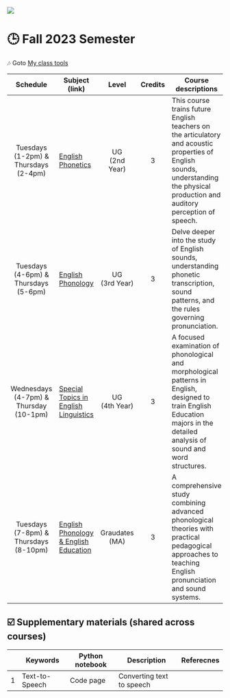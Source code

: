 ![](https://komarev.com/ghpvc/?username=MK316&color=blueviolet&label=VISIT+count)  
# 🕒 Fall 2023 Semester

🎶 Goto [My class tools](https://github.com/MK316/classtools/blob/main/README.md)


|Schedule|Subject (link)|Level|Credits|Course descriptions|
|:---:|---|:---:|:---:|---|
| Tuesdays <br> (1-2pm) & <br> Thursdays <br> (2-4pm)  | [English Phonetics]()  | UG <br> (2nd Year)   |3  | This course trains future English teachers on the articulatory and acoustic properties of English sounds, understanding the physical production and auditory perception of speech.| 
| Tuesdays <br> (4-6pm) & <br> Thursdays <br> (5-6pm) | [English Phonology]() | UG <br> (3rd Year) | 3 | Delve deeper into the study of English sounds, understanding phonetic transcription, sound patterns, and the rules governing pronunciation.| 
| Wednesdays <br> (4-7pm) & <br> Thursday <br> (10-1pm) | [Special Topics in English Linguistics]() | UG <br> (4th Year)  | 3 | A focused examination of phonological and morphological patterns in English, designed to train English Education majors in the detailed analysis of sound and word structures.|  
| Tuesdays <br> (7-8pm) & Thursdays <br> (8-10pm)  | [English Phonology & English Education](https://github.com/MK316/Fall2023/blob/main/Engedu/readme.md) | Graudates (MA)   | 3   | A comprehensive study combining advanced phonological theories with practical pedagogical approaches to teaching English pronunciation and sound systems. |    

## ☑️ Supplementary materials (shared across courses)

|   |Keywords|Python notebook|Description|Referecnes|
|---|---|---|---|---|
| 1  | Text-to-Speech | Code page  | Converting text to speech  | |

